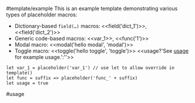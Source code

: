 #template/example <!-- template --> This is an example template demonstrating various types of placeholder macros:
- Dictionary-based `field(…)` macros: <<field('dict_1')>>, <<field('dict_2')>>
- Generic code-based macros: <<var_1>>, <<func('1')>>
- Modal macro: <<modal('hello modal', 'modal')>>
- Toggle macro: <<toggle('hello toggle', 'toggle')>>
<<usage?'See [usage](#template/example/usage) for example usage.':''>>
<!-- /template -->

```js_removed
let var_1 = placeholder('var_1') // use let to allow override in template()
let func = suffix => placeholder('func_' + suffix)
let usage = true
```

<!--removed--> #usage <!--/removed-->